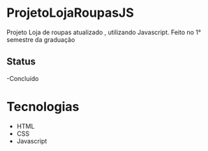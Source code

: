 # ProjetoLojaRoupasJS

Projeto Loja de roupas atualizado , utilizando Javascript. Feito no 1° semestre da graduação

## Status 

-Concluído

# Tecnologias

* HTML
* CSS
* Javascript

